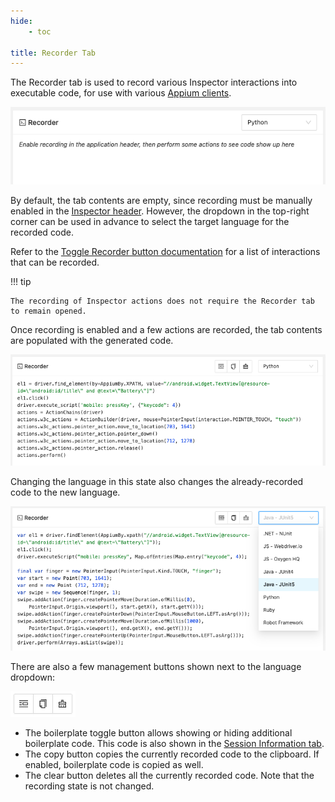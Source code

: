 ```yaml
---
hide:
    - toc

title: Recorder Tab
---
```


The Recorder tab is used to record various Inspector interactions into executable code, for use with
various [Appium clients](https://appium.io/docs/en/latest/ecosystem/clients/).

![Empty Recorder Tab](assets/images/recorder/recorder-tab-empty.png)

By default, the tab contents are empty, since recording must be manually enabled in the
[Inspector header](./header.md#toggle-recorder). However, the dropdown in the top-right corner can
be used in advance to select the target language for the recorded code.

Refer to the [Toggle Recorder button documentation](./header.md#toggle-recorder) for a list of
interactions that can be recorded.

!!! tip

    The recording of Inspector actions does not require the Recorder tab to remain opened.

Once recording is enabled and a few actions are recorded, the tab contents are populated with the
generated code.

![Filled Recorder Tab](assets/images/recorder/recorder-tab-filled.png)

Changing the language in this state also changes the already-recorded code to the new language.

![Recorder Tab Language Change](assets/images/recorder/recorder-tab-language.png)

There are also a few management buttons shown next to the language dropdown:

![Recorder Tab Management Buttons](assets/images/recorder/recorder-tab-buttons.png)

-   The boilerplate toggle button allows showing or hiding additional boilerplate code. This code is
    also shown in the [Session Information tab](./session-info.md#session-boilerplate).
-   The copy button copies the currently recorded code to the clipboard. If enabled, boilerplate code
    is copied as well.
-   The clear button deletes all the currently recorded code. Note that the recording state is not changed.
